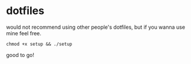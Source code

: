 # dotfiles

would not recommend using other people's dotfiles, but if you wanna use mine feel free. 

```
chmod +x setup && ./setup
```

good to go!